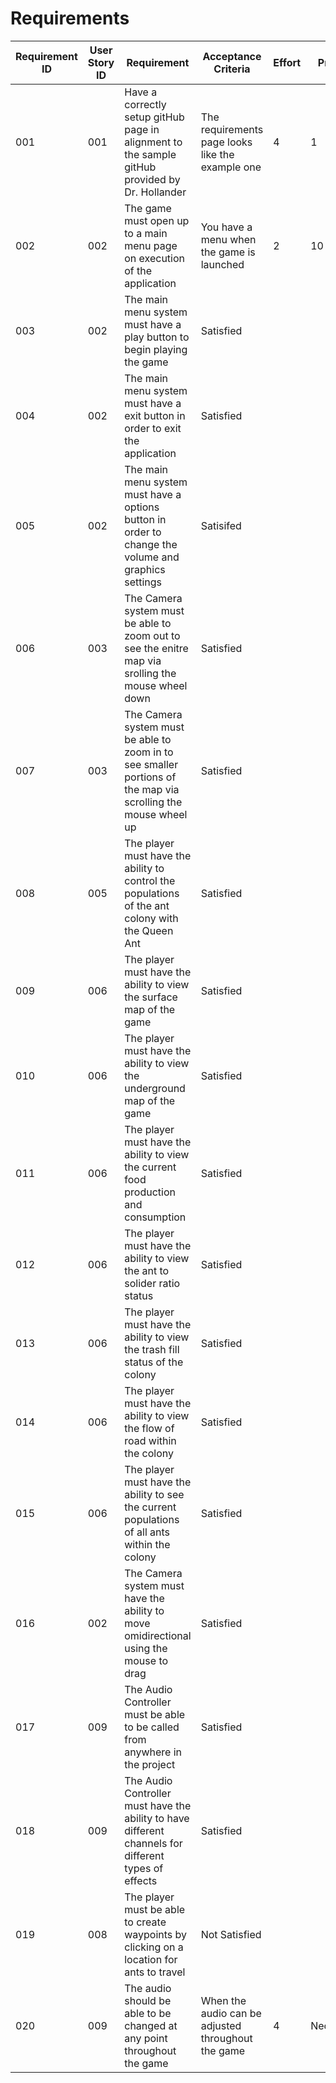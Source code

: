 # Requirements

| Requirement ID | User Story ID | Requirement | Acceptance Criteria | Effort | Priority | Status |
|----------------|---------------|-------------|---------------------|--------|----------|--------|
|            001 |           001 | Have a correctly setup gitHub page in alignment to the sample gitHub provided by Dr. Hollander | The requirements page looks like the example one | 4 | 1 | Verified | 
|            002 |           002 | The game must open up to a main menu page on execution of the application | You have a menu when the game is launched | 2 | 10 | Verified | 
|            003 |           002 | The main menu system must have a play button to begin playing the game | Satisfied | 
|            004 |           002 | The main menu system must have a exit button in order to exit the application | Satisfied | 
|            005 |           002 | The main menu system must have a options button in order to change the volume and graphics settings | Satisifed | 
|            006 |           003 | The Camera system must be able to zoom out to see the enitre map via srolling the mouse wheel down | Satisfied | 
|            007 |           003 | The Camera system must be able to zoom in to see smaller portions of the map via scrolling the mouse wheel up | Satisfied | 
|            008 |           005 | The player must have the ability to control the populations of the ant colony with the Queen Ant | Satisfied | 
|            009 |           006 | The player must have the ability to view the surface map of the game | Satisfied | 
|            010 |           006 | The player must have the ability to view the underground map of the game | Satisfied | 
|            011 |           006 | The player must have the ability to view the current food production and consumption | Satisfied | 
|            012 |           006 | The player must have the ability to view the ant to solider ratio status | Satisfied | 
|            013 |           006 | The player must have the ability to view the trash fill status of the colony | Satisfied | 
|            014 |           006 | The player must have the ability to view the flow of road within the colony | Satisfied | 
|            015 |           006 | The player must have the ability to see the current populations of all ants within the colony | Satisfied | 
|            016 |           002 | The Camera system must have the ability to move omidirectional using the mouse to drag | Satisfied |
|            017 |           009 | The Audio Controller must be able to be called from anywhere in the project | Satisfied | 
|            018 |           009 | The Audio Controller must have the ability to have different channels for different types of effects | Satisfied |
|            019 |           008 | The player must be able to create waypoints by clicking on a location for ants to travel | Not Satisfied |
|            020 |           009 | The audio should be able to be changed at any point throughout the game | When the audio can be adjusted throughout the game | 4 | Necessary | Verified

